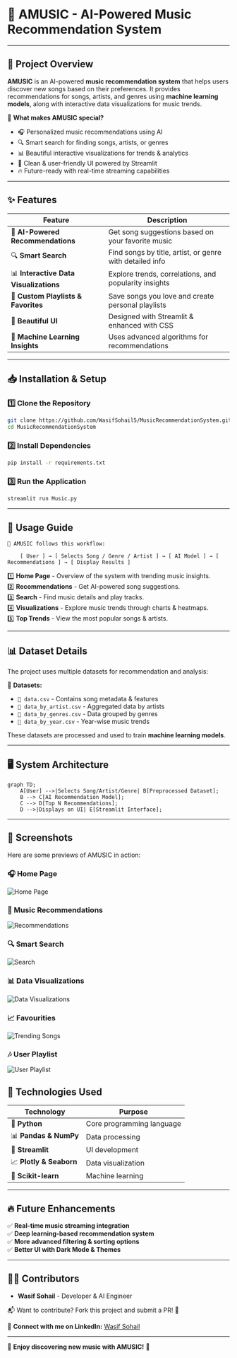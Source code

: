 # 🎵 AMUSIC - AI-Powered Music Recommendation System



---

## 🚀 Project Overview

**AMUSIC** is an AI-powered **music recommendation system** that helps users discover new songs based on their preferences. It provides recommendations for songs, artists, and genres using **machine learning models**, along with interactive data visualizations for music trends.

📌 **What makes AMUSIC special?**

- 🎧 Personalized music recommendations using AI
- 🔍 Smart search for finding songs, artists, or genres
- 📊 Beautiful interactive visualizations for trends & analytics
- 🎨 Clean & user-friendly UI powered by Streamlit
- 🔥 Future-ready with real-time streaming capabilities

---

## ✨ Features

| Feature                                | Description                                              |
| -------------------------------------- | -------------------------------------------------------- |
| 🎵 **AI-Powered Recommendations**      | Get song suggestions based on your favorite music        |
| 🔍 **Smart Search**                    | Find songs by title, artist, or genre with detailed info |
| 📊 **Interactive Data Visualizations** | Explore trends, correlations, and popularity insights    |
| 📌 **Custom Playlists & Favorites**    | Save songs you love and create personal playlists        |
| 🎨 **Beautiful UI**                    | Designed with Streamlit & enhanced with CSS              |
| 🤖 **Machine Learning Insights**       | Uses advanced algorithms for recommendations             |

---

## 📥 Installation & Setup

### 1️⃣ Clone the Repository

```bash
git clone https://github.com/WasifSohail5/MusicRecommendationSystem.git
cd MusicRecommendationSystem
```

### 2️⃣ Install Dependencies

```bash
pip install -r requirements.txt
```

### 3️⃣ Run the Application

```bash
streamlit run Music.py
```

---

## 📌 Usage Guide

```
📌 AMUSIC follows this workflow:

    [ User ] → [ Selects Song / Genre / Artist ] → [ AI Model ] → [ Recommendations ] → [ Display Results ]
```

1️⃣ **Home Page** - Overview of the system with trending music insights.\
2️⃣ **Recommendations** - Get AI-powered song suggestions.\
3️⃣ **Search** - Find music details and play tracks.\
4️⃣ **Visualizations** - Explore music trends through charts & heatmaps.\
5️⃣ **Top Trends** - View the most popular songs & artists.

---

## 📊 Dataset Details

The project uses multiple datasets for recommendation and analysis:

📂 **Datasets:**

- `🎵 data.csv` - Contains song metadata & features
- `🎤 data_by_artist.csv` - Aggregated data by artists
- `🎼 data_by_genres.csv` - Data grouped by genres
- `📅 data_by_year.csv` - Year-wise music trends

These datasets are processed and used to train **machine learning models**.

---

## 🖥️ System Architecture

```mermaid
graph TD;
    A[User] -->|Selects Song/Artist/Genre| B[Preprocessed Dataset];
    B --> C[AI Recommendation Model];
    C --> D[Top N Recommendations];
    D -->|Displays on UI| E[Streamlit Interface];
```

---

## 📸 Screenshots

Here are some previews of AMUSIC in action:

### 🎧 Home Page
![Home Page](screenshots/Home.png)

### 🎼 Music Recommendations
![Recommendations](screenshots/Recommendations.png)

### 🔍 Smart Search
![Search](screenshots/Advanced_Search.png)

### 📊 Data Visualizations
![Data Visualizations](screenshots/Music_Insights.png)

### 📈 Favourities
![Trending Songs](screenshots/Favourities.png)

### 🎶 User Playlist
![User Playlist](screenshots/Playlist.png)

## 🧠 Technologies Used

| Technology              | Purpose                   |
| ----------------------- | ------------------------- |
| 🐍 **Python**           | Core programming language |
| 📊 **Pandas & NumPy**   | Data processing           |
| 🎨 **Streamlit**        | UI development            |
| 📈 **Plotly & Seaborn** | Data visualization        |
| 🤖 **Scikit-learn**     | Machine learning          |

---

## 🔥 Future Enhancements

✅ **Real-time music streaming integration**\
✅ **Deep learning-based recommendation system**\
✅ **More advanced filtering & sorting options**\
✅ **Better UI with Dark Mode & Themes**

---

## 👨‍💻 Contributors

- **Wasif Sohail** - Developer & AI Engineer

📬 Want to contribute? Fork this project and submit a PR! 🚀

🔗 **Connect with me on LinkedIn:** [Wasif Sohail](https://www.linkedin.com/in/wasif-sohail-4381602b4)

---

🎵 **Enjoy discovering new music with AMUSIC!** 🎵

